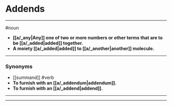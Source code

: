 # Addends
---
#noun
- **[[a/_any|Any]] one of two or more numbers or other terms that are to be [[a/_added|added]] together.**
- **A moiety [[a/_added|added]] to [[a/_another|another]] molecule.**
---
### Synonyms
- [[summand]]
#verb
- **To furnish with an [[a/_addendum|addendum]].**
- **To furnish with an [[a/_addend|addend]].**
---
---
